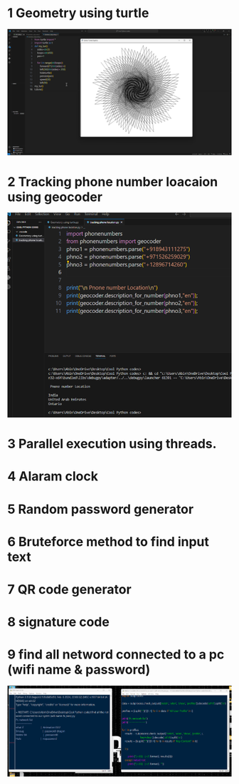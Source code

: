 # 1 Geometry using turtle

![screenshot](images/turtle.png)

# 2 Tracking phone number loacaion using geocoder

![screenshot](images/phtrack.png)

# 3 Parallel execution using threads.
# 4 Alaram clock
# 5 Random password generator
# 6 Bruteforce method to find input text
# 7 QR code generator
# 8 signature code
# 9 find all netword connected to a pc (wifi name & password)
![screenshot](images/wifipass.png)
